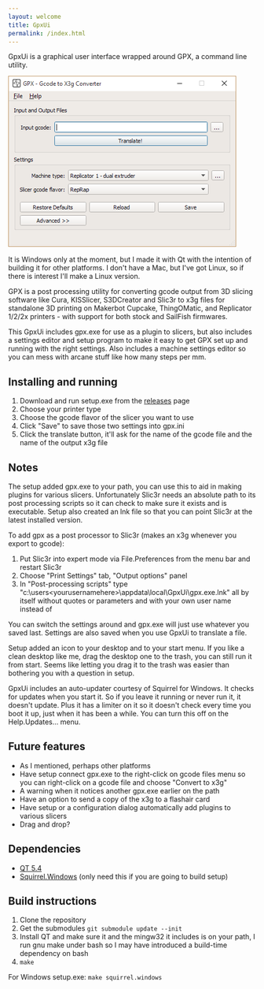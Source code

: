 ```yaml
---
layout: welcome
title: GpxUi
permalink: /index.html
---
```

GpxUi is a graphical user interface wrapped around GPX, a command line utility.

![Screenshot](gpxui.png)

It is Windows only at the moment, but I made it with Qt with the intention of building
it for other platforms. I don't have a Mac, but I've got Linux, so if there is interest
I'll make a Linux version.

GPX is a post processing utility for converting gcode output from 3D slicing
software like Cura, KISSlicer, S3DCreator and Slic3r to x3g files for standalone
3D printing on Makerbot Cupcake, ThingOMatic, and Replicator 1/2/2x printers - with
support for both stock and SailFish firmwares.

This GpxUi includes gpx.exe for use as a plugin to slicers, but also includes a
settings editor and setup program to make it easy to get GPX set up and running
with the right settings. Also includes a machine settings editor so you can mess
with arcane stuff like how many steps per mm.

## Installing and running

  1. Download and run setup.exe from the [releases](https://github.com/markwalGpxUi/releases/latest) page
  2. Choose your printer type
  3. Choose the gcode flavor of the slicer you want to use
  4. Click "Save" to save those two settings into gpx.ini
  5. Click the translate button, it'll ask for the name of the gcode file and
     the name of the output x3g file

## Notes

The setup added gpx.exe to your path, you can use this to aid in making plugins
for various slicers.  Unfortunately Slic3r needs an absolute path to its post
processing scripts so it can check to make sure it exists and is executable.
Setup also created an lnk file so that you can point Slic3r at the latest installed
version.

To add gpx as a post processor to Slic3r (makes an x3g whenever you export to gcode):

  1. Put Slic3r into expert mode via File.Preferences from the menu bar and
     restart Slic3r
  2. Choose "Print Settings" tab, "Output options" panel
  3. In "Post-processing scripts" type "c:\users\<yourusernamehere>\appdata\local\GpxUi\gpx.exe.lnk" all by itself without quotes
     or parameters and with your own user name instead of <yourusernamehere>

You can switch the settings around and gpx.exe will just use whatever you saved
last.  Settings are also saved when you use GpxUi to translate a file.

Setup added an icon to your desktop and to your start menu. If you like a clean
desktop like me, drag the desktop one to the trash, you can still run it from
start. Seems like letting you drag it to the trash was easier than bothering
you with a question in setup.

GpxUi includes an auto-updater courtesy of Squirrel for Windows. It checks for
updates when you start it. So if you leave it running or never run it, it
doesn't update.  Plus it has a limiter on it so it doesn't check every time you
boot it up, just when it has been a while. You can turn this off on the
Help.Updates... menu.

## Future features

  - As I mentioned, perhaps other platforms
  - Have setup connect gpx.exe to the right-click on gcode files menu so you
    can right-click on a gcode file and choose "Convert to x3g"
  - A warning when it notices another gpx.exe earlier on the path
  - Have an option to send a copy of the x3g to a flashair card
  - Have setup or a configuration dialog automatically add plugins to various
    slicers
  - Drag and drop?

## Dependencies

- [QT 5.4](https://www.qt.io/developers)
- [Squirrel.Windows](https://github.com/Squirrel/Squirrel.Windows) (only need
  this if you are going to build setup)

## Build instructions

1. Clone the repository
2. Get the submodules `git submodule update --init`
3. Install QT and make sure it and the mingw32 it includes is on your path, I
   run gnu make under bash so I may have introduced a build-time dependency on
   bash
4. `make`

For Windows setup.exe: `make squirrel.windows`
